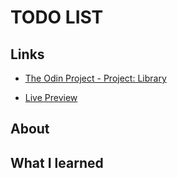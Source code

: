 # TODO LIST

## Links
* [The Odin Project - Project: Library](https://www.theodinproject.com/lessons/node-path-javascript-todo-list)

* [Live Preview](https://trroev.github.io/todo-list/)

## About

## What I learned